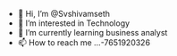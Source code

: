 - 👋 Hi, I’m @Svshivamseth
- 👀 I’m interested in Technology 
- 🌱 I’m currently learning business analyst 
- 📫 How to reach me ...-7651920326

<!---
Svshivamseth/Svshivamseth is a ✨ special ✨ repository because its `README.md` (this file) appears on your GitHub profile.
You can click the Preview link to take a look at your changes.
--->
